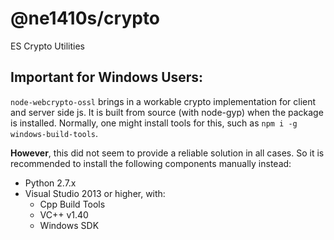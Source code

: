 # @ne1410s/crypto
ES Crypto Utilities

## Important for Windows Users:
`node-webcrypto-ossl` brings in a workable crypto implementation for client and server side js. It is built from source (with node-gyp) when the package is installed. Normally, one might install tools for this, such as `npm i -g windows-build-tools`.

**However**, this did not seem to provide a reliable solution in all cases. So it is recommended to install the following components manually instead: 
 - Python 2.7.x
 - Visual Studio 2013 or higher, with:
   - Cpp Build Tools
   - VC++ v1.40
   - Windows SDK
